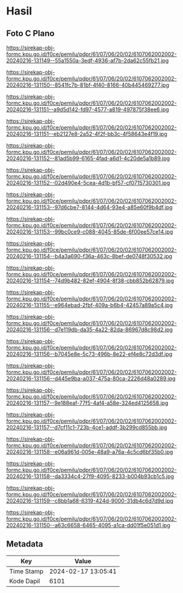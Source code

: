 # Hasil

## Foto C Plano

https://sirekap-obj-formc.kpu.go.id/f0ce/pemilu/pdpr/61/07/06/20/02/6107062002002-20240216-131149--55a1550a-3edf-4936-af7b-2da62c55fb21.jpg

https://sirekap-obj-formc.kpu.go.id/f0ce/pemilu/pdpr/61/07/06/20/02/6107062002002-20240216-131150--8541fc7b-81bf-4f40-8166-40b445469277.jpg

https://sirekap-obj-formc.kpu.go.id/f0ce/pemilu/pdpr/61/07/06/20/02/6107062002002-20240216-131151--a9d5d142-fd97-4577-a819-497875f38ee6.jpg

https://sirekap-obj-formc.kpu.go.id/f0ce/pemilu/pdpr/61/07/06/20/02/6107062002002-20240216-131151--eb2127e8-2a52-4f2f-bb3c-4f58643e4f19.jpg

https://sirekap-obj-formc.kpu.go.id/f0ce/pemilu/pdpr/61/07/06/20/02/6107062002002-20240216-131152--81ad5b99-6165-4fad-a6d1-4c20de5a1b89.jpg

https://sirekap-obj-formc.kpu.go.id/f0ce/pemilu/pdpr/61/07/06/20/02/6107062002002-20240216-131152--02d490e4-5cea-4d1b-bf57-cf0715730301.jpg

https://sirekap-obj-formc.kpu.go.id/f0ce/pemilu/pdpr/61/07/06/20/02/6107062002002-20240216-131153--97d6cbe7-8144-4d64-93e4-a85e60f9b4df.jpg

https://sirekap-obj-formc.kpu.go.id/f0ce/pemilu/pdpr/61/07/06/20/02/6107062002002-20240216-131153--99bc0ce9-c088-4045-85de-6f00ee57ce14.jpg

https://sirekap-obj-formc.kpu.go.id/f0ce/pemilu/pdpr/61/07/06/20/02/6107062002002-20240216-131154--b4a3a690-f36a-463c-8bef-de0748f30532.jpg

https://sirekap-obj-formc.kpu.go.id/f0ce/pemilu/pdpr/61/07/06/20/02/6107062002002-20240216-131154--74d9b482-82ef-4904-8f38-cbb852b62879.jpg

https://sirekap-obj-formc.kpu.go.id/f0ce/pemilu/pdpr/61/07/06/20/02/6107062002002-20240216-131155--e964ebad-2fbf-409a-b6b4-42457a89a5c4.jpg

https://sirekap-obj-formc.kpu.go.id/f0ce/pemilu/pdpr/61/07/06/20/02/6107062002002-20240216-131156--d7e119db-da35-4a22-82da-86967d8c98d2.jpg

https://sirekap-obj-formc.kpu.go.id/f0ce/pemilu/pdpr/61/07/06/20/02/6107062002002-20240216-131156--b7045e8e-5c73-496b-8e22-ef4e8c72d3df.jpg

https://sirekap-obj-formc.kpu.go.id/f0ce/pemilu/pdpr/61/07/06/20/02/6107062002002-20240216-131156--d445e9ba-a037-475a-80ca-2226d48a0289.jpg

https://sirekap-obj-formc.kpu.go.id/f0ce/pemilu/pdpr/61/07/06/20/02/6107062002002-20240216-131157--9e188eaf-77f5-4af4-a58e-324ed4125658.jpg

https://sirekap-obj-formc.kpu.go.id/f0ce/pemilu/pdpr/61/07/06/20/02/6107062002002-20240216-131157--d7cf11c1-723b-4ce1-addf-3b299cd855bb.jpg

https://sirekap-obj-formc.kpu.go.id/f0ce/pemilu/pdpr/61/07/06/20/02/6107062002002-20240216-131158--e06a961d-005e-48a9-a76a-4c5cd6bf35b0.jpg

https://sirekap-obj-formc.kpu.go.id/f0ce/pemilu/pdpr/61/07/06/20/02/6107062002002-20240216-131158--da3334c4-27f9-4095-8233-b004b93cb1c5.jpg

https://sirekap-obj-formc.kpu.go.id/f0ce/pemilu/pdpr/61/07/06/20/02/6107062002002-20240216-131159--c8bb1a68-6319-424d-9000-31db4c6d7d9d.jpg

https://sirekap-obj-formc.kpu.go.id/f0ce/pemilu/pdpr/61/07/06/20/02/6107062002002-20240216-131150--a63c6658-6465-4095-a1ca-dd01f5e051d1.jpg


## Metadata

| Key        | Value               |
| ---------- | ------------------- |
| Time Stamp | 2024-02-17 13:05:41 |
| Kode Dapil | 6101                |



